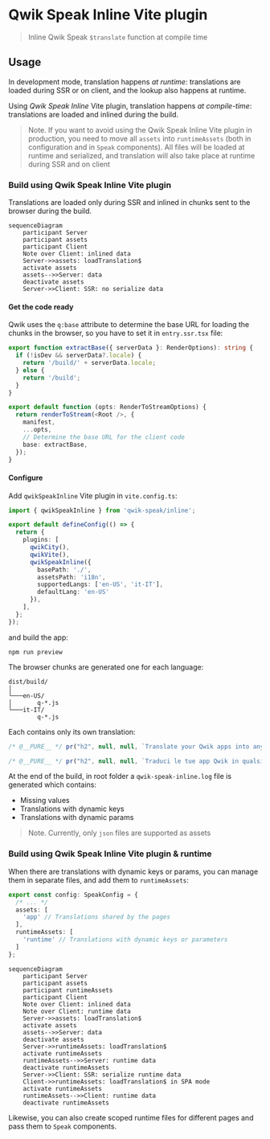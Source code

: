 # Qwik Speak Inline Vite plugin

> Inline Qwik Speak `$translate` function at compile time

## Usage
In development mode, translation happens _at runtime_: translations are loaded during SSR or on client, and the lookup also happens at runtime.

Using _Qwik Speak Inline_ Vite plugin, translation happens _at compile-time_: translations are loaded and inlined during the build.

> Note. If you want to avoid using the Qwik Speak Inline Vite plugin in production, you need to move all `assets` into `runtimeAssets` (both in configuration and in `Speak` components). All files will be loaded at runtime and serialized, and translation will also take place at runtime during SSR and on client

### Build using Qwik Speak Inline Vite plugin
Translations are loaded only during SSR and inlined in chunks sent to the browser during the build.

```mermaid
sequenceDiagram
    participant Server
    participant assets
    participant Client
    Note over Client: inlined data
    Server->>assets: loadTranslation$
    activate assets
    assets-->>Server: data
    deactivate assets
    Server->>Client: SSR: no serialize data

```
#### Get the code ready
Qwik uses the `q:base` attribute to determine the base URL for loading the chunks in the browser, so you have to set it in `entry.ssr.tsx` file:
```typescript
export function extractBase({ serverData }: RenderOptions): string {
  if (!isDev && serverData?.locale) {
    return '/build/' + serverData.locale;
  } else {
    return '/build';
  }
}

export default function (opts: RenderToStreamOptions) {
  return renderToStream(<Root />, {
    manifest,
    ...opts,
    // Determine the base URL for the client code
    base: extractBase,
  });
}
```
#### Configure
Add `qwikSpeakInline` Vite plugin in `vite.config.ts`:
```typescript
import { qwikSpeakInline } from 'qwik-speak/inline';

export default defineConfig(() => {
  return {
    plugins: [
      qwikCity(),
      qwikVite(),
      qwikSpeakInline({
        basePath: './',
        assetsPath: 'i18n',
        supportedLangs: ['en-US', 'it-IT'],
        defaultLang: 'en-US'
      }),
    ],
  };
});
```
and build the app:
```shell
npm run preview
```
The browser chunks are generated one for each language:
```
dist/build/
│   
└───en-US/
│       q-*.js
└───it-IT/
        q-*.js
```
Each contains only its own translation:
```javascript
/* @__PURE__ */ pr("h2", null, null, `Translate your Qwik apps into any language`, 1, null)
```
```javascript
/* @__PURE__ */ pr("h2", null, null, `Traduci le tue app Qwik in qualsiasi lingua`, 1, null)
```

At the end of the build, in root folder a `qwik-speak-inline.log` file is generated which contains:
- Missing values
- Translations with dynamic keys
- Translations with dynamic params

> Note. Currently, only `json` files are supported as assets

### Build using Qwik Speak Inline Vite plugin & runtime
When there are translations with dynamic keys or params, you can manage them in separate files, and add them to `runtimeAssets`:
  
```typescript
export const config: SpeakConfig = {
  /* ... */
  assets: [
    'app' // Translations shared by the pages
  ],
  runtimeAssets: [
    'runtime' // Translations with dynamic keys or parameters
  ]
};
  ```

```mermaid
sequenceDiagram
    participant Server
    participant assets
    participant runtimeAssets
    participant Client
    Note over Client: inlined data 
    Note over Client: runtime data
    Server->>assets: loadTranslation$
    activate assets
    assets-->>Server: data
    deactivate assets
    Server->>runtimeAssets: loadTranslation$
    activate runtimeAssets
    runtimeAssets-->>Server: runtime data
    deactivate runtimeAssets
    Server->>Client: SSR: serialize runtime data
    Client->>runtimeAssets: loadTranslation$ in SPA mode
    activate runtimeAssets
    runtimeAssets-->>Client: runtime data
    deactivate runtimeAssets

```

Likewise, you can also create scoped runtime files for different pages and pass them to `Speak` components.
